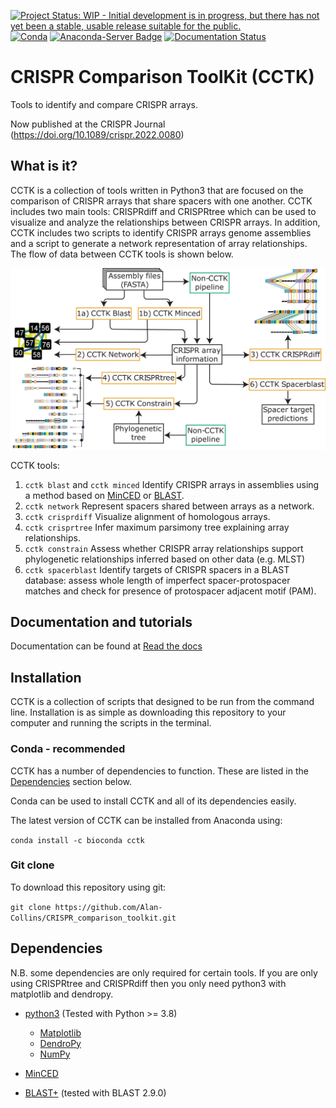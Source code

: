 [![Project Status: WIP - Initial development is in progress, but there has not yet been a stable, usable release suitable for the public.](https://www.repostatus.org/badges/latest/active.svg)](https://www.repostatus.org/#active)
[![Conda](https://anaconda.org/bioconda/cctk/badges/version.svg)](https://anaconda.org/bioconda/cctk)
[![Anaconda-Server Badge](https://anaconda.org/bioconda/cctk/badges/downloads.svg)](https://anaconda.org/bioconda/cctk)
[![Documentation Status](https://readthedocs.org/projects/crispr-comparison-toolkit/badge/?version=latest)](https://crispr-comparison-toolkit.readthedocs.io/en/latest/?badge=latest)


# CRISPR Comparison ToolKit (CCTK)

Tools to identify and compare CRISPR arrays.

Now published at the CRISPR Journal (https://doi.org/10.1089/crispr.2022.0080)

## What is it?

CCTK is a collection of tools written in Python3 that are focused on the comparison of CRISPR arrays that share spacers with one another. CCTK includes two main tools: CRISPRdiff and CRISPRtree which can be used to visualize and analyze the relationships between CRISPR arrays. In addition, CCTK includes two scripts to identify CRISPR arrays genome assemblies and a script to generate a network representation of array relationships. The flow of data between CCTK tools is shown below.

![Flow of data between CCTK tools](https://github.com/Alan-Collins/CRISPR_comparison_toolkit/blob/main/images/CCTK_flowchart.png)

CCTK tools:
1. `cctk blast` and `cctk minced` Identify CRISPR arrays in assemblies using a method based on [MinCED](https://github.com/ctSkennerton/minced) or [BLAST](https://ftp.ncbi.nlm.nih.gov/blast/executables/blast+/LATEST/).
2. `cctk network` Represent spacers shared between arrays as a network.
3. `cctk crisprdiff` Visualize alignment of homologous arrays.
4. `cctk crisprtree` Infer maximum parsimony tree explaining array relationships.
5. `cctk constrain` Assess whether CRISPR array relationships support phylogenetic relationships inferred based on other data (e.g. MLST)
6. `cctk spacerblast` Identify targets of CRISPR spacers in a BLAST database: assess whole length of imperfect spacer-protospacer matches and check for presence of protospacer adjacent motif (PAM).

## Documentation and tutorials

Documentation can be found at [Read the docs](https://crispr-comparison-toolkit.readthedocs.io/en/latest/)

## Installation

CCTK is a collection of scripts that designed to be run from the command line. Installation is as simple as downloading this repository to your computer and running the scripts in the terminal.

### Conda - recommended

CCTK has a number of dependencies to function. These are listed in the [Dependencies](#dependencies) section below.

Conda can be used to install CCTK and all of its dependencies easily.

The latest version of CCTK can be installed from Anaconda using:

`conda install -c bioconda cctk`

### Git clone

To download this repository using git:

`git clone https://github.com/Alan-Collins/CRISPR_comparison_toolkit.git`

## Dependencies

N.B. some dependencies are only required for certain tools. If you are only using CRISPRtree and CRISPRdiff then you only need python3 with matplotlib and dendropy.

- [python3](https://www.python.org/downloads/) (Tested with Python >= 3.8)
  - [Matplotlib](https://matplotlib.org/3.1.1/users/installing.html)
  - [DendroPy](https://dendropy.org/downloading.html)
  - [NumPy](https://numpy.org/install/)

- [MinCED](https://github.com/ctSkennerton/minced)
- [BLAST+](https://ftp.ncbi.nlm.nih.gov/blast/executables/blast+/LATEST/) (tested with BLAST 2.9.0)




